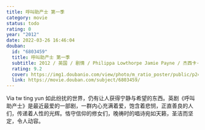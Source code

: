 ```yaml
---
title: 呼叫助产士 第一季
category: movie
status: todo
rating: 0
year: "2012"
date: 2022-03-26 16:46:04
douban:
  id: "6803459"
  title: 呼叫助产士 第一季
  subtitle: 2012 / 英国 / 剧情 / Philippa Lowthorpe Jamie Payne / 杰西卡·雷恩 帕姆·费里斯
  rating: 9.2
  cover: https://img1.doubanio.com/view/photo/m_ratio_poster/public/p2416831010.jpg
  link: https://movie.douban.com/subject/6803459/
---
```


Via tw ting yun 如此纷扰的世界，仍有让人获得宁静与希望的东西。英剧《呼叫助产士》是最近最爱的一部剧，一群内心充满着爱，饱含着悲悯，正直善良的人们，传递着人性的光辉。恪守信仰的修女们，晚祷时的唱诗宛如天籁，圣洁而坚定，令人动容。